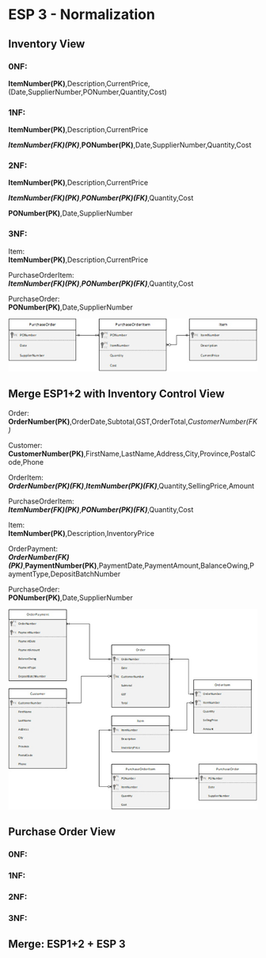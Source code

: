 # ESP 3 - Normalization

## Inventory View
### 0NF:
**ItemNumber(PK)**,Description,CurrentPrice,(Date,SupplierNumber,PONumber,Quantity,Cost)
### 1NF:
**ItemNumber(PK)**,Description,CurrentPrice

***ItemNumber(FK)(PK)***,**PONumber(PK)**,Date,SupplierNumber,Quantity,Cost

### 2NF:
**ItemNumber(PK)**,Description,CurrentPrice

***ItemNumber(FK)(PK)***,***PONumber(PK)(FK)***,Quantity,Cost

**PONumber(PK)**,Date,SupplierNumber

### 3NF:
Item:<br>
**ItemNumber(PK)**,Description,CurrentPrice

PurchaseOrderItem:<br>
***ItemNumber(FK)(PK)***,***PONumber(PK)(FK)***,Quantity,Cost

PurchaseOrder:<br>
**PONumber(PK)**,Date,SupplierNumber

![esp3-inventory](images/esp3-inventory.jpg)

## Merge ESP1+2 with Inventory Control View
Order:<br>
**OrderNumber(PK)**,OrderDate,Subtotal,GST,OrderTotal,_CustomerNumber(FK)_

Customer:<br>
**CustomerNumber(PK)**,FirstName,LastName,Address,City,Province,PostalCode,Phone

OrderItem:<br>
***OrderNumber(PK)(FK)***,***ItemNumber(PK)(FK)***,Quantity,SellingPrice,Amount

PurchaseOrderItem:<br>
***ItemNumber(FK)(PK)***,***PONumber(PK)(FK)***,Quantity,Cost

Item:<br>
**ItemNumber(PK)**,Description,InventoryPrice

OrderPayment:<br>
***OrderNumber(FK)(PK)***,**PaymentNumber(PK)**,PaymentDate,PaymentAmount,BalanceOwing,PaymentType,DepositBatchNumber

PurchaseOrder:<br>
**PONumber(PK)**,Date,SupplierNumber

![esp1+2-merge-inventory](images/esp1+2-merge-inventory.jpg)

## Purchase Order View
### 0NF:

### 1NF:

### 2NF:

### 3NF:

## Merge: ESP1+2 + ESP 3
